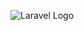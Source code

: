 ![Laravel Logo](https://github.com/mj-isip23/WebApp2---Project/blob/master/screenshots/laravel.png)
